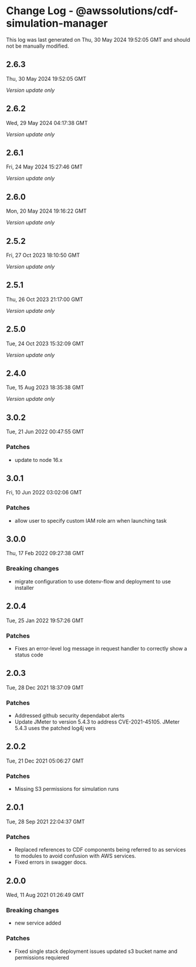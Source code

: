 # Change Log - @awssolutions/cdf-simulation-manager

This log was last generated on Thu, 30 May 2024 19:52:05 GMT and should not be manually modified.

## 2.6.3
Thu, 30 May 2024 19:52:05 GMT

_Version update only_

## 2.6.2
Wed, 29 May 2024 04:17:38 GMT

_Version update only_

## 2.6.1
Fri, 24 May 2024 15:27:46 GMT

_Version update only_

## 2.6.0
Mon, 20 May 2024 19:16:22 GMT

_Version update only_

## 2.5.2
Fri, 27 Oct 2023 18:10:50 GMT

_Version update only_

## 2.5.1
Thu, 26 Oct 2023 21:17:00 GMT

_Version update only_

## 2.5.0
Tue, 24 Oct 2023 15:32:09 GMT

_Version update only_

## 2.4.0
Tue, 15 Aug 2023 18:35:38 GMT

_Version update only_

## 3.0.2
Tue, 21 Jun 2022 00:47:55 GMT

### Patches

- update to node 16.x

## 3.0.1
Fri, 10 Jun 2022 03:02:06 GMT

### Patches

- allow user to specify custom IAM role arn when launching task

## 3.0.0
Thu, 17 Feb 2022 09:27:38 GMT

### Breaking changes

- migrate configuration to use dotenv-flow and deployment to use installer

## 2.0.4
Tue, 25 Jan 2022 19:57:26 GMT

### Patches

- Fixes an error-level log message in request handler to correctly show a status code

## 2.0.3
Tue, 28 Dec 2021 18:37:09 GMT

### Patches

- Addressed github security dependabot alerts
- Update JMeter to version 5.4.3 to address CVE-2021-45105. JMeter 5.4.3 uses the patched log4j vers

## 2.0.2
Tue, 21 Dec 2021 05:06:27 GMT

### Patches

- Missing S3 permissions for simulation runs

## 2.0.1
Tue, 28 Sep 2021 22:04:37 GMT

### Patches

- Replaced references to CDF components being referred to as services to modules to avoid confusion with AWS services.
- Fixed errors in swagger docs.

## 2.0.0
Wed, 11 Aug 2021 01:26:49 GMT

### Breaking changes

- new service added

### Patches

- Fixed single stack deployment issues updated s3 bucket name and permissions requiered

